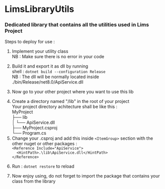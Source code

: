# LimsLibraryUtils
<h3>Dedicated library that contains all the utilities used in Lims Project</h3>

Steps to deploy for use : <br />
    <ol>
        <li>
            Implement your utility class <br />
            NB : Make sure there is no error in your code
        </li>
        <li>
            <p>Build it and export it as dll by running <br />
            shell : `dotnet build --configuration Release` <br />
            NB : The dll will be normally located inside ./bin/Release/net8.0/ApiService.dll </p>
        </li>
        <li>
           <p> Now go to your other project where you want to use this lib</p>
        </li>
        <li>
            Create a directory named "/lib" in the root of your project <br />
            Your project directory achitecture shall be like this :
            <div>MyProject </div>
            <div>├── lib </div>
            <div>│ └── ApiService.dll </div>
            <div>├── MyProject.csproj </div>
            <div>└── Program.cs </div>
        </li>
        <li>
            Change your .csproj and add this inside `<ItemGroup>` section with the other nuget or other packages : <br />
            <div>`<Reference Include="ApiService">`</div>
                <div>     `  <HintPath>.\lib\ApiService.dll</HintPath>`</div>
            <div>`</Reference>`</div>
        </li>
        <li>
           <p> Run : `dotnet restore` to reload</p>
        </li>
        <li>
            Now enjoy using, do not forget to import the package that contains your class from the library
        </li>
    </ol>